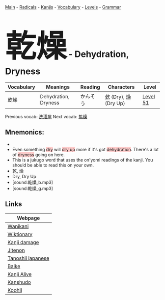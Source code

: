 <style> bigfont {font-size: 100px}</style>
[Main](../README.md) -
[Radicals](../radicals.md) -
[Kanjis](../kanjis.md) -
[Vocabulary](../vocabulary.md) -
[Levels](../levels.md) -
[Grammar](../grammar.md)
# <bigfont> 乾燥</bigfont> - Dehydration, Dryness 

| Vocabulary | Meanings | Reading | Characters | Level |
| --- | --- | --- | --- | --- |
| 乾燥 | Dehydration, Dryness | かんそう |  [乾](../kanjis/乾.md) (Dry), [燥](../kanjis/燥.md) (Dry Up) | [Level 51](../levels/wk_level51.md) |

Previous vocab: [洗濯屋](洗濯屋.md) Next vocab: [焦燥](焦燥.md) 

## Mnemonics:

* 
* Even something <span style="background-color:#ffcccb"> dry</span> will <span style="background-color:#ffcccb"> dry up</span> more if it's got <span style="background-color:#ffcccb"> dehydration</span>. There's a lot of <span style="background-color:#ffcccb"> dryness</span> going on here.
* This is a jukugo word that uses the on'yomi readings of the kanji. You should be able to read this on your own.
* 乾, 燥
* Dry, Dry Up
* [sound:乾燥_b.mp3]
* [sound:乾燥_g.mp3]


## Links 

| Webpage |
| --- |
| [Wanikani          ](https://www.wanikani.com/kanji/乾燥) |
| [Wiktionary        ](https://en.wiktionary.org/wiki/乾燥) |
| [Kanji damage      ](http://www.kanjidamage.com/kanji/search?utf8=✓&q=乾燥) |
| [Jitenon           ](https://jitenon.com/kanji/乾燥) |
| [Tanoshii japanese ](https://www.tanoshiijapanese.com/dictionary/kanji.cfm?k=乾燥) |
| [Baike             ](https://baike.baidu.com/item/乾燥) |
| [Kanji Alive       ](https://app.kanjialive.com/乾燥) |
| [Kanshudo          ](https://www.kanshudo.com/searchmn?q=乾燥) |
| [Koohii            ](https://kanji.koohii.com/study/kanji/乾燥) |
